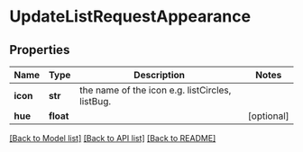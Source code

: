 # UpdateListRequestAppearance

## Properties
Name | Type | Description | Notes
------------ | ------------- | ------------- | -------------
**icon** | **str** | the name of the icon e.g. listCircles, listBug. | 
**hue** | **float** |  | [optional] 

[[Back to Model list]](../README.md#documentation-for-models) [[Back to API list]](../README.md#documentation-for-api-endpoints) [[Back to README]](../README.md)

